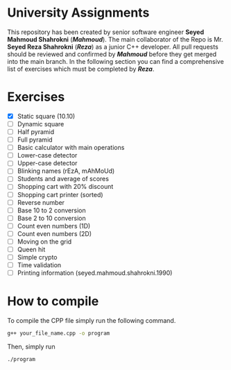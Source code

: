 # University Assignments

This repository has been created by senior software engineer **Seyed Mahmoud Shahrokni** (**_Mahmoud_**).
The main collaborator of the Repo is Mr. **Seyed Reza Shahrokni** (**_Reza_**) as a junior C++ developer.
All pull requests should be reviewed and confirmed by **_Mahmoud_** before they get merged into the main branch.
In the following section you can find a comprehensive list of exercises which must be completed by **_Reza_**.

# Exercises

- [X] Static square (10.10)
- [ ] Dynamic square
- [ ] Half pyramid
- [ ] Full pyramid
- [ ] Basic calculator with main operations
- [ ] Lower-case detector
- [ ] Upper-case detector
- [ ] Blinking names (rEzA, mAhMoUd)
- [ ] Students and average of scores
- [ ] Shopping cart with 20% discount
- [ ] Shopping cart printer (sorted)
- [ ] Reverse number
- [ ] Base 10 to 2 conversion
- [ ] Base 2 to 10 conversion
- [ ] Count even numbers (1D)
- [ ] Count even numbers (2D)
- [ ] Moving on the grid
- [ ] Queen hit
- [ ] Simple crypto
- [ ] Time validation
- [ ] Printing information (seyed.mahmoud.shahrokni.1990)

# How to compile

To compile the CPP file simply run the following command.

```bash
g++ your_file_name.cpp -o program
```

Then, simply run

```bash
./program
```
